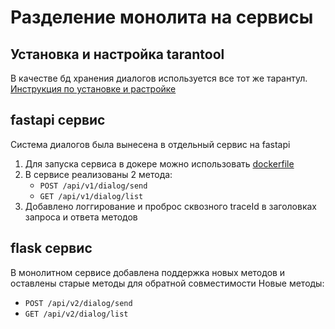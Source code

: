 # Разделение монолита на сервисы

## Установка и настройка tarantool
В качестве бд хранения диалогов используется все тот же тарантул. [Инструкция по установке и растройке](../tarantool/readme.md)

## fastapi сервис
Система диалогов была вынесена в отдельный сервис на fastapi

1. Для запуска сервиса в докере можно использовать [dockerfile](/Dockerfile)
2. В сервисе реализованы 2 метода:
   - `POST /api/v1/dialog/send`
   - `GET /api/v1/dialog/list`
3. Добавлено логгирование и проброс сквозного traceId в заголовках запроса и ответа методов

## flask сервис
В монолитном сервисе добавлена поддержка новых методов и оставлены старые методы для обратной совместимости
Новые методы:
   - `POST /api/v2/dialog/send`
   - `GET /api/v2/dialog/list`



